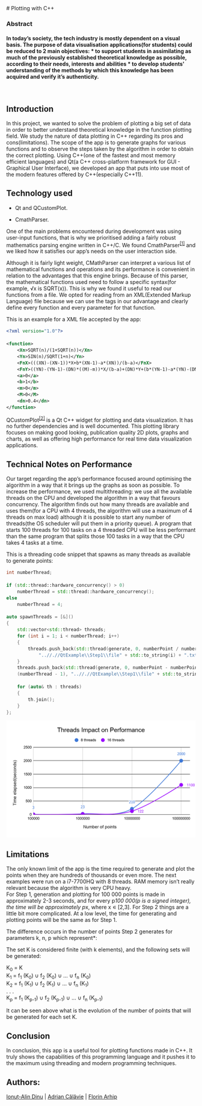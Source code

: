 <link rel="stylesheet" type="text/css" media="all" href="Style/style.css" />
# Plotting with C++
<h3 class="heading3">Abstract</h3>
<h4 class="heading4">In today’s society, the tech industry is mostly dependent on a visual basis. The purpose of data visualisation applications(for students) could be reduced to 2 main objectives:
 * to support students in assimilating as much of the previously established theoretical knowledge as possible, according to their needs, interests and abilities
 * to develop students' understanding of the methods by which this knowledge has been acquired and verify it’s authenticity.</h4>
 <br>

 ## Introduction

In this project, we wanted to solve the problem of plotting a big set of data in order to better understand theoretical knowledge in the function plotting field. We study the nature of data plotting in C++ regarding its pros and cons(limitations).
The scope of the app is to generate graphs for various functions and to observe the steps taken by the algorithm in order to obtain the correct plotting.
Using C++(one of the fastest and most memory efficient languages) and Qt(a C++ cross-platform framework for GUI - Graphical User Interface), we developed an app that puts into use most of the modern features offered by C++(especially C++11).


## Technology used

* Qt and QCustomPlot.

* CmathParser.

One of the main problems encountered during development was using user-input functions, that is why we prioritised adding a fairly robust mathematics parsing engine written in C++/C. We found CmathParser<sup>[[1]](https://github.com/NTDLS/CMathParser)</sup> and we liked how it satisfies our app’s needs on the user interaction side.

Although it is fairly light  weight, CMathParser can interpret a various list of mathematical functions and operations and its performance is convenient in relation to the advantages that this engine brings. 
Because of this parser, the mathematical functions used need to follow a specific syntax(for example, √x is SQRT(x)). This is why we found it useful to read our functions from a file. We opted for reading from an XML(Extended Markup Language) file because we can use the tags in our advantage and clearly define every function and every parameter for that function.

This is an example for a XML file accepted by the app:

```xml
<?xml version="1.0"?>

<function>
	<Xn>SQRT(n)/(1+SQRT(n))</Xn>
	<Yn>SIN(n)/SQRT(1+n)</Yn>
	<FnX>(((XN)-(XN-1))*X+b*(XN-1)-a*(XN))/(b-a)</FnX>
	<FnY>((YN)-(YN-1)-(DN)*((M)-m))*X/(b-a)+(DN)*Y+(b*(YN-1)-a*(YN)-(DN)*(b*m-a*(M)))/(b-a)</FnY>
	<a>0</a>
	<b>1</b>
	<m>0</m>
	<M>0</M>
	<dn>0.4</dn>
</function>
```

QCustomPlot<sup>[[2]](https://www.qcustomplot.com/)</sup> is a Qt C++ widget for plotting and data visualization. It has no further dependencies and is well documented. This plotting library focuses on making good looking, publication quality 2D plots, graphs and charts, as well as offering high performance for real time data visualization applications.



## Technical Notes on Performance

Our target regarding the app’s performance focused around optimising the algorithm in a way that it brings up the graphs as soon as possible. To increase the performance, we used multithreading: we use all the available threads on the CPU and developed the algorithm in a way that favours concurrency. The algorithm finds out how many threads are available and uses them(for a CPU with 4 threads, the algorithm will use a maximum of 4 threads on max load) although it is possible to start any number of threads(the OS scheduler will put them in a priority queue). A program that starts 100 threads for 100 tasks on a 4 threaded CPU will be less performant than the same program that splits those 100 tasks in a way that the CPU takes 4 tasks at a time.

This is a threading code snippet that spawns as many threads as available to generate points:  

```cpp
int numberThread;

if (std::thread::hardware_concurrency() > 0) 
    numberThread = std::thread::hardware_concurrency();
else 
    numberThread = 4;

auto spawnThreads = [&]() 
{
    std::vector<std::thread> threads;
    for (int i = 1; i < numberThread; i++) 
    {
        threads.push_back(std::thread(generate, 0, numberPoint / numberThread,                                               
            "..//.//QtExample\\Step1\\file" + std::to_string(i) + ".txt"));
    }
    threads.push_back(std::thread(generate, 0, numberPoint - numberPoint / numberThread *   
    (numberThread - 1), "..//.//QtExample\\Step1\\file" + std::to_string(numberThread) + ".txt"));

    for (auto& th : threads) 
    {
        th.join();
    }
};
```

<img class="graphImage" src="graphPhoto.png">

## Limitations


The only known limit of the app is the time required to generate and plot the points when they are hundreds of thousands or even more.
The next examples were run on a i7-7700HQ with 8 threads. RAM memory isn’t really relevant because the algorithm is very CPU heavy.  
For Step 1, generation and plotting for 100 000 points is made in approximately 2-3 seconds, and for every p*100 000(p is a signed integer), the time will be approximately p*x, where x ∊ [2,3].
For Step 2 things are a little bit more complicated. At a low level, the time for generating and plotting points will be the same as for Step 1. 

The difference occurs in the number of points Step 2 generates for parameters k, n, p which represent*:

The set K is considered finite (with k elements), and the following sets will be generated:  

K<sub>0</sub> = K
<br>
K<sub>1</sub> = f<sub>1</sub>
        (K<sub>0</sub>) ∪ 
     f<sub>2</sub>
        (K<sub>0</sub>)  ∪ …  ∪ 
    f<sub>n</sub>
        (K<sub>0</sub>)
<br>
K<sub>2</sub> = f<sub>1</sub>
        (K<sub>1</sub>) ∪ 
    f<sub>2</sub>
        (K<sub>1</sub>)  ∪ …  ∪ 
    f<sub>n</sub>
        (K<sub>1</sub>)
<br>
. . . 
<br>
K<sub>p</sub> = f<sub>1</sub>
        (K<sub>p-1</sub>) ∪ 
    f<sub>2</sub>
        (K<sub>p-1</sub>) ∪ … ∪ 
    f<sub>n</sub>
        (K<sub>p-1</sub>)
        
It can be seen above what is the evolution of the number of points that will be generated for each set K. 


## Conclusion

In conclusion, this app is a useful tool for plotting functions made in C++.  It truly shows the capabilities of this programming language and it pushes it to the maximum using threading and modern programming techniques.  


## Authors:

[Ionuț-Alin Dinu](https://github.com/Dinu-Alin) | 
[Adrian Călăvie](https://github.com/adriancalavie) |
[Florin Arhip](https://github.com/Florin9925)
